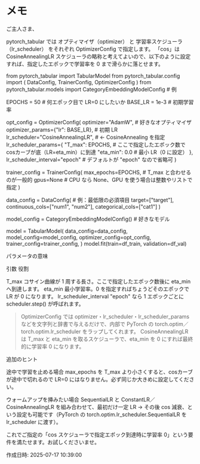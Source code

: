 # メモ

ご主人さま、

pytorch_tabular では オプティマイザ（optimizer） と 学習率スケジューラ（lr_scheduler） をそれぞれ OptimizerConfig で指定します。
「cos」は CosineAnnealingLR スケジューラの略称と考えてよいので、以下のように設定すれば、指定したエポックで学習率を 0 まで滑らかに落とせます。

from pytorch_tabular import TabularModel
from pytorch_tabular.config import (
    DataConfig, TrainerConfig, OptimizerConfig
)
from pytorch_tabular.models import CategoryEmbeddingModelConfig  # 例

EPOCHS = 50                   # 何エポック目で LR=0 にしたいか
BASE_LR = 1e-3               # 初期学習率

opt_config = OptimizerConfig(
    optimizer="AdamW",                  # 好きなオプティマイザ
    optimizer_params={"lr": BASE_LR},   # 初期 LR
    lr_scheduler="CosineAnnealingLR",   # ← CosineAnnealing を指定
    lr_scheduler_params={
        "T_max": EPOCHS,   # ここで指定したエポック数で cosカーブが底（LR=eta_min）に到達
        "eta_min": 0.0     # 最小 LR（0 に設定）
    },
    lr_scheduler_interval="epoch"       # デフォルトが "epoch" なので省略可
)

trainer_config = TrainerConfig(
    max_epochs=EPOCHS,      # T_max と合わせるのが一般的
    gpus=None               # CPU なら None、GPU を使う場合は整数やリストで指定
)

data_config   = DataConfig(  # 例：最低限の必須項目
    target=["target"],
    continuous_cols=["num1", "num2"],
    categorical_cols=["cat1"]
)

model_config  = CategoryEmbeddingModelConfig()  # 好きなモデル

model = TabularModel(
    data_config=data_config,
    model_config=model_config,
    optimizer_config=opt_config,
    trainer_config=trainer_config,
)
model.fit(train=df_train, validation=df_val)

パラメータの意味

引数	役割

T_max	コサイン曲線が 1 周する長さ。ここで指定したエポック数後に eta_min へ到達します。
eta_min	最小学習率。0 を指定すればちょうどそのエポックで LR が 0 になります。
lr_scheduler_interval	"epoch" なら 1 エポックごとに scheduler.step() が呼ばれます。


> OptimizerConfig では optimizer・lr_scheduler・lr_scheduler_params などを文字列と辞書で与えるだけで、内部で PyTorch の torch.optim／torch.optim.lr_scheduler をラップしてくれます。
CosineAnnealingLR は T_max と eta_min を取るスケジューラで、eta_min を 0 にすれば最終的に学習率 0 になります。



追加のヒント

途中で学習を止める場合
max_epochs を T_max より小さくすると、cosカーブが途中で切れるので LR=0 にはなりません。必ず同じか大きめに設定してください。

ウォームアップを挿みたい場合
SequentialLR と ConstantLR／CosineAnnealingLR を組み合わせて、最初だけ一定 LR → その後 cos 減衰、という設定も可能です（PyTorch の torch.optim.lr_scheduler.SequentialLR を lr_scheduler に渡す）。


これでご指定の「cos スケジューラで指定エポック到達時に学習率 0」という要件を満たせます。お試しくださいませ。



作成日時: 2025-07-17 10:39:00